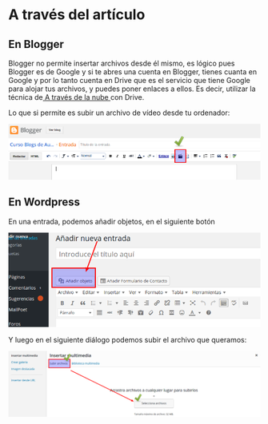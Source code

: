 
# A través del artículo

## En Blogger

Blogger no permite insertar archivos desde él mismo, es lógico pues Blogger es de Google y si te abres una cuenta en Blogger, tienes cuanta en Google y por lo tanto cuenta en Drive que es el servicio que tiene Google para alojar tus archivos, y puedes poner enlaces a ellos. Es decir, utilizar la técnica de[ A través de la nube ](a_travs_de_la_nube.html)con Drive.

Lo que si permite es subir un archivo de vídeo desde tu ordenador:

![](img/Seleccion_020.png)

## En Wordpress

En una entrada, podemos añadir objetos, en el siguiente botón

![](img/Seleccion_018.png)

Y luego en el siguiente diálogo podemos subir el archivo que queramos:

![](img/Seleccion_019.png)